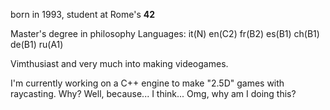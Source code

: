 born in 1993, student at Rome's **42**

Master's degree in philosophy
Languages: it(N) en(C2) fr(B2) es(B1) ch(B1) de(B1) ru(A1)

Vimthusiast and very much into making videogames.

I'm currently working on a C++ engine to make "2.5D" games with raycasting. Why? Well, because... I think... Omg, why am I doing this?

<!--
**CCantale/CCantale** is a ✨ _special_ ✨ repository because its `README.md` (this file) appears on your GitHub profile.

Here are some ideas to get you started:

- 🔭 I’m currently working on ...
- 🌱 I’m currently learning ...
- 👯 I’m looking to collaborate on ...
- 🤔 I’m looking for help with ...
- 💬 Ask me about ...
- 📫 How to reach me: ...
- 😄 Pronouns: ...
- ⚡ Fun fact: ...
-->
